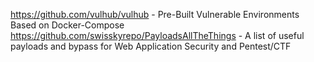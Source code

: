 https://github.com/vulhub/vulhub - Pre-Built Vulnerable Environments Based on Docker-Compose
https://github.com/swisskyrepo/PayloadsAllTheThings - A list of useful payloads and bypass for Web Application Security and Pentest/CTF
